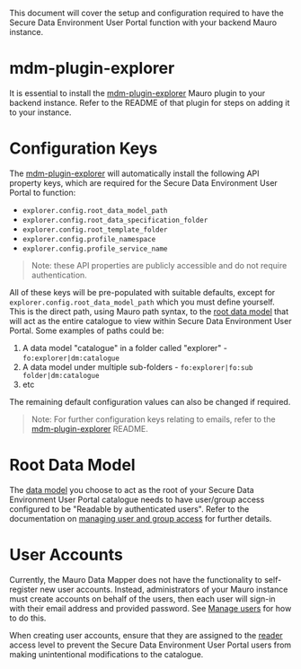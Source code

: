 This document will cover the setup and configuration required to have the Secure Data Environment User Portal function with your backend Mauro instance.

# mdm-plugin-explorer

It is essential to install the [mdm-plugin-explorer](https://github.com/MauroDataMapper-Plugins/mdm-plugin-explorer) Mauro plugin to your backend instance. Refer to the README of that plugin for steps on adding it to your instance.

# Configuration Keys

The [mdm-plugin-explorer](https://github.com/MauroDataMapper-Plugins/mdm-plugin-explorer) will automatically install the following API property keys, which are required for the Secure Data Environment User Portal to function:

- `explorer.config.root_data_model_path`
- `explorer.config.root_data_specification_folder`
- `explorer.config.root_template_folder`
- `explorer.config.profile_namespace`
- `explorer.config.profile_service_name`

> Note: these API properties are publicly accessible and do not require authentication.

All of these keys will be pre-populated with suitable defaults, except for `explorer.config.root_data_model_path` which you must define yourself. This is the direct path, using Mauro path syntax, to the [root data model](./CONCEPTS.md#root-data-model) that will act as the entire catalogue to view within Secure Data Environment User Portal. Some examples of paths could be:

1. A data model "catalogue" in a folder called "explorer" - `fo:explorer|dm:catalogue`
2. A data model under multiple sub-folders - `fo:explorer|fo:sub folder|dm:catalogue`
3. etc

The remaining default configuration values can also be changed if required.

> Note: For further configuration keys relating to emails, refer to the [mdm-plugin-explorer](https://github.com/MauroDataMapper-Plugins/mdm-plugin-explorer) README.

# Root Data Model

The [data model](./CONCEPTS.md#root-data-model) you choose to act as the root of your Secure Data Environment User Portal catalogue needs to have user/group access configured to be "Readable by authenticated users". Refer to the documentation on [managing user and group access](https://maurodatamapper.github.io/user-guides/permissions/permissions/#5-manage-user-and-group-access) for further details.

# User Accounts

Currently, the Mauro Data Mapper does not have the functionality to self-register new user accounts. Instead, administrators of your Mauro instance must create accounts on behalf of the users, then each user will sign-in with their email address and provided password. See [Manage users](https://maurodatamapper.github.io/user-guides/admin-functionality/admin-functionality/#4-manage-users) for how to do this.

When creating user accounts, ensure that they are assigned to the [reader](https://maurodatamapper.github.io/user-guides/permissions/permissions/#reader) access level to prevent the Secure Data Environment User Portal users from making unintentional modifications to the catalogue.
